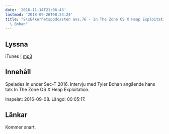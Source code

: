 ```yaml
---
date: '2016-11-14T21:06:43'
lastmod: '2018-09-26T08:24:24'
title: "S\xE4kerhetspodcasten avs.76 - In The Zone OS X Heap Exploitation med Tyler\
  \ Bohan"
---
```

## Lyssna

iTunes \| [mp3](http://traffic.libsyn.com/sakerhetspodcasten/Sec-T_0x09_Tyler_Bohan_1blankwall1_-_In_The_Zone_OS_X_Heap_Exploitation.mp3)


## Innehåll

Spelades in under Sec-T 2016. Intervju med Tyler Bohan angående hans talk In The
Zone OS X Heap Exploitation.

Inspelat: 2016-09-08. Längd: 00:05:17.

## Länkar

Kommer snart.
